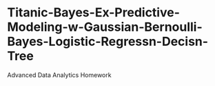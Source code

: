 # Titanic-Bayes-Ex-Predictive-Modeling-w-Gaussian-Bernoulli-Bayes-Logistic-Regressn-Decisn-Tree
Advanced Data Analytics Homework

